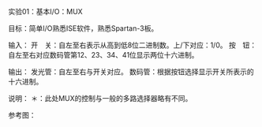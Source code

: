 实验01：基本I/O：MUX

目标：简单I/O熟悉ISE软件，熟悉Spartan-3板。

输入：
  开　关：自左至右表示从高到低8位二进制数。上/下对应：1/0。
  按　钮：自左至右对应数码管第12、23、34、41位显示两位十六进制。

输出：
  发光管：自左至右与开关对应。
  数码管：根据按钮选择显示开关所表示的十六进制。

说明：
  ＊：此处MUX的控制与一般的多路选择器略有不同。

参考图：
